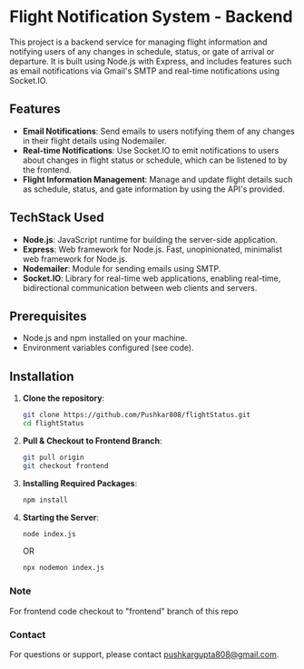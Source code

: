 # Flight Notification System - Backend

This project is a backend service for managing flight information and notifying users of any changes in schedule, status, or gate of arrival or departure.
It is built using Node.js with Express, and includes features such as email notifications via Gmail's SMTP and real-time notifications using Socket.IO.

## Features
- **Email Notifications**: Send emails to users notifying them of any changes in their flight details using Nodemailer.
- **Real-time Notifications**: Use Socket.IO to emit notifications to users about changes in flight status or schedule, which can be listened to by the frontend.
- **Flight Information Management**: Manage and update flight details such as schedule, status, and gate information by using the API's provided.

## TechStack Used
- **Node.js**: JavaScript runtime for building the server-side application.
- **Express**: Web framework for Node.js. Fast, unopinionated, minimalist web framework for Node.js.
- **Nodemailer**: Module for sending emails using SMTP.
- **Socket.IO**: Library for real-time web applications, enabling real-time, bidirectional communication between web clients and servers.
  
## Prerequisites

- Node.js and npm installed on your machine.
- Environment variables configured (see code).

## Installation

1. **Clone the repository**:

   ```bash
   git clone https://github.com/Pushkar808/flightStatus.git
   cd flightStatus
   ```
   
2. **Pull & Checkout to Frontend Branch**:
    ```bash
    git pull origin
    git checkout frontend
   ```
    
3. **Installing Required Packages**:

   ```bash
   npm install
   ```
   
4. **Starting the Server**:

   ```bash
   node index.js
   ```
   OR
   ```bash
   npx nodemon index.js
   ```
   
### Note
For frontend code checkout to "frontend" branch of this repo
   
### Contact
For questions or support, please contact pushkargupta808@gmail.com.
